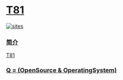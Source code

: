 ﻿# [T81](https://github.com/OS-Q/T81)

[![sites](http://182.61.61.133/link/resources/OSQ.png)](http://www.OS-Q.com)

### [简介](https://github.com/OS-Q/T81/wiki)

[T81](https://github.com/OS-Q/T81)

### [Q = (OpenSource & OperatingSystem) ](http://www.OS-Q.com)

